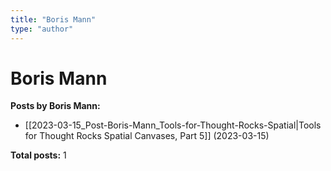 ```yaml
---
title: "Boris Mann"
type: "author"
---
```


# Boris Mann

**Posts by Boris Mann:**

- [[2023-03-15_Post-Boris-Mann_Tools-for-Thought-Rocks-Spatial|Tools for Thought Rocks Spatial Canvases, Part 5]] (2023-03-15)

**Total posts:** 1
